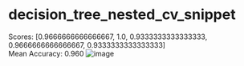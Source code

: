 # decision_tree_nested_cv_snippet
Scores: [0.9666666666666667, 1.0, 0.9333333333333333, 0.9666666666666667, 0.9333333333333333]  
Mean Accuracy: 0.960
![image](https://user-images.githubusercontent.com/97363174/219960376-cbb28ab6-7760-49e6-b962-28723479bd6c.png)
